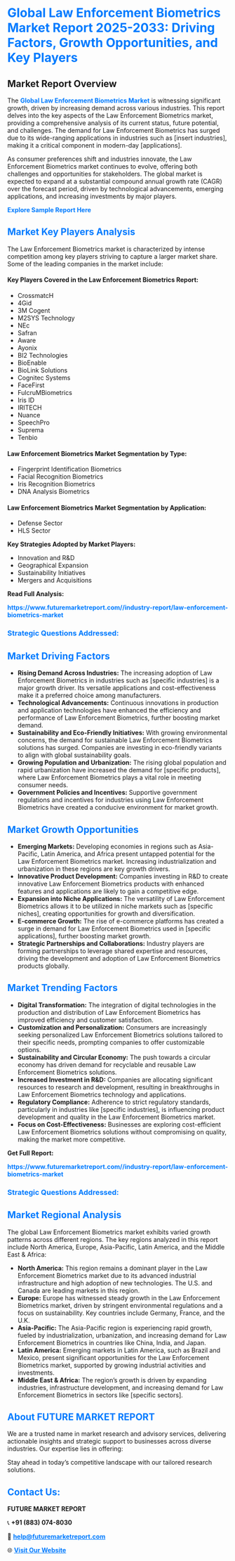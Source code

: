 <h1 style="color: #007BFF;">Global Law Enforcement Biometrics Market Report 2025-2033: Driving Factors, Growth Opportunities, and Key Players</h1>

<section id="overview">
<h2>Market Report Overview</h2>
<p>The <a href="https://www.futuremarketreport.com//industry-report/law-enforcement-biometrics-market" style="color: #007BFF; text-decoration: none;"><strong>Global Law Enforcement Biometrics Market</strong></a> is witnessing significant growth, driven by increasing demand across various industries. This report delves into the key aspects of the Law Enforcement Biometrics market, providing a comprehensive analysis of its current status, future potential, and challenges. The demand for Law Enforcement Biometrics has surged due to its wide-ranging applications in industries such as [insert industries], making it a critical component in modern-day [applications].</p>
<p>As consumer preferences shift and industries innovate, the Law Enforcement Biometrics market continues to evolve, offering both challenges and opportunities for stakeholders. The global market is expected to expand at a substantial compound annual growth rate (CAGR) over the forecast period, driven by technological advancements, emerging applications, and increasing investments by major players.</p>
</section>

<section id="overview">
<p><a href="https://www.futuremarketreport.com//request-sample/reportId=63536" style="color: #007BFF; text-decoration: none;"><strong>Explore Sample Report Here</strong></a></p>
</section>

<section id="key-players">
<h2 style="color: #007BFF;">Market Key Players Analysis</h2>
<p>The Law Enforcement Biometrics market is characterized by intense competition among key players striving to capture a larger market share. Some of the leading companies in the market include:</p>
<h4>Key Players Covered in the Law Enforcement Biometrics Report:</h4>
<ul><li>CrossmatcH</li><li>4Gid</li><li>3M Cogent</li><li>M2SYS Technology</li><li>NEc</li><li>Safran</li><li>Aware</li><li>Ayonix</li><li>BI2 Technologies</li><li>BioEnable</li><li>BioLink Solutions</li><li>Cognitec Systems</li><li>FaceFirst</li><li>FulcruMBiometrics</li><li>Iris ID</li><li>IRITECH</li><li>Nuance</li><li>SpeechPro</li><li>Suprema</li><li>Tenbio</li></ul>
<h4>Law Enforcement Biometrics Market Segmentation by Type:</h4>
<ul><li>Fingerprint Identification Biometrics</li><li>Facial Recognition Biometrics</li><li>Iris Recognition Biometrics</li><li>DNA Analysis Biometrics</li></ul>

<h4>Law Enforcement Biometrics Market Segmentation by Application:</h4>
<ul><li>Defense Sector</li><li>HLS Sector</li></ul>
<p><strong>Key Strategies Adopted by Market Players:</strong></p>
<ul>
<li>Innovation and R&D</li>
<li>Geographical Expansion</li>
<li>Sustainability Initiatives</li>
<li>Mergers and Acquisitions</li>
</ul>
</section>

<section>
<p><strong>Read Full Analysis: </strong></p><a href="https://www.futuremarketreport.com//industry-report/law-enforcement-biometrics-market" style="color: #007BFF; text-decoration: none;"><strong>https://www.futuremarketreport.com//industry-report/law-enforcement-biometrics-market</strong></a>
<h3 style="color: #007BFF;">Strategic Questions Addressed:</h3>
</section>

<section id="driving-factors">
<h2 style="color: #007BFF;">Market Driving Factors</h2>
<ul>
<li><strong>Rising Demand Across Industries:</strong> The increasing adoption of Law Enforcement Biometrics in industries such as [specific industries] is a major growth driver. Its versatile applications and cost-effectiveness make it a preferred choice among manufacturers.</li>
<li><strong>Technological Advancements:</strong> Continuous innovations in production and application technologies have enhanced the efficiency and performance of Law Enforcement Biometrics, further boosting market demand.</li>
<li><strong>Sustainability and Eco-Friendly Initiatives:</strong> With growing environmental concerns, the demand for sustainable Law Enforcement Biometrics solutions has surged. Companies are investing in eco-friendly variants to align with global sustainability goals.</li>
<li><strong>Growing Population and Urbanization:</strong> The rising global population and rapid urbanization have increased the demand for [specific products], where Law Enforcement Biometrics plays a vital role in meeting consumer needs.</li>
<li><strong>Government Policies and Incentives:</strong> Supportive government regulations and incentives for industries using Law Enforcement Biometrics have created a conducive environment for market growth.</li>
</ul>
</section>

<section id="growth-opportunities">
<h2 style="color: #007BFF;">Market Growth Opportunities</h2>
<ul>
<li><strong>Emerging Markets:</strong> Developing economies in regions such as Asia-Pacific, Latin America, and Africa present untapped potential for the Law Enforcement Biometrics market. Increasing industrialization and urbanization in these regions are key growth drivers.</li>
<li><strong>Innovative Product Development:</strong> Companies investing in R&D to create innovative Law Enforcement Biometrics products with enhanced features and applications are likely to gain a competitive edge.</li>
<li><strong>Expansion into Niche Applications:</strong> The versatility of Law Enforcement Biometrics allows it to be utilized in niche markets such as [specific niches], creating opportunities for growth and diversification.</li>
<li><strong>E-commerce Growth:</strong> The rise of e-commerce platforms has created a surge in demand for Law Enforcement Biometrics used in [specific applications], further boosting market growth.</li>
<li><strong>Strategic Partnerships and Collaborations:</strong> Industry players are forming partnerships to leverage shared expertise and resources, driving the development and adoption of Law Enforcement Biometrics products globally.</li>
</ul>
</section>

<section id="trending-factors">
<h2 style="color: #007BFF;">Market Trending Factors</h2>
<ul>
<li><strong>Digital Transformation:</strong> The integration of digital technologies in the production and distribution of Law Enforcement Biometrics has improved efficiency and customer satisfaction.</li>
<li><strong>Customization and Personalization:</strong> Consumers are increasingly seeking personalized Law Enforcement Biometrics solutions tailored to their specific needs, prompting companies to offer customizable options.</li>
<li><strong>Sustainability and Circular Economy:</strong> The push towards a circular economy has driven demand for recyclable and reusable Law Enforcement Biometrics solutions.</li>
<li><strong>Increased Investment in R&D:</strong> Companies are allocating significant resources to research and development, resulting in breakthroughs in Law Enforcement Biometrics technology and applications.</li>
<li><strong>Regulatory Compliance:</strong> Adherence to strict regulatory standards, particularly in industries like [specific industries], is influencing product development and quality in the Law Enforcement Biometrics market.</li>
<li><strong>Focus on Cost-Effectiveness:</strong> Businesses are exploring cost-efficient Law Enforcement Biometrics solutions without compromising on quality, making the market more competitive.</li>
</ul>
</section>

<section>
<p><strong>Get Full Report: </strong></p><a href="https://www.futuremarketreport.com//industry-report/law-enforcement-biometrics-market" style="color: #007BFF; text-decoration: none;"><strong>https://www.futuremarketreport.com//industry-report/law-enforcement-biometrics-market</strong></a>
<h3 style="color: #007BFF;">Strategic Questions Addressed:</h3>
</section>


<section id="regional-analysis">
<h2 style="color: #007BFF;">Market Regional Analysis</h2>
<p>The global Law Enforcement Biometrics market exhibits varied growth patterns across different regions. The key regions analyzed in this report include North America, Europe, Asia-Pacific, Latin America, and the Middle East & Africa:</p>
<ul>
<li><strong>North America:</strong> This region remains a dominant player in the Law Enforcement Biometrics market due to its advanced industrial infrastructure and high adoption of new technologies. The U.S. and Canada are leading markets in this region.</li>
<li><strong>Europe:</strong> Europe has witnessed steady growth in the Law Enforcement Biometrics market, driven by stringent environmental regulations and a focus on sustainability. Key countries include Germany, France, and the U.K.</li>
<li><strong>Asia-Pacific:</strong> The Asia-Pacific region is experiencing rapid growth, fueled by industrialization, urbanization, and increasing demand for Law Enforcement Biometrics in countries like China, India, and Japan.</li>
<li><strong>Latin America:</strong> Emerging markets in Latin America, such as Brazil and Mexico, present significant opportunities for the Law Enforcement Biometrics market, supported by growing industrial activities and investments.</li>
<li><strong>Middle East & Africa:</strong> The region’s growth is driven by expanding industries, infrastructure development, and increasing demand for Law Enforcement Biometrics in sectors like [specific sectors].</li>
</ul>
</section>

<footer>
<h2 style="color: #007BFF;">About FUTURE MARKET REPORT</h2>
<p>We are a trusted name in market research and advisory services, delivering actionable insights and strategic support to businesses across diverse industries. Our expertise lies in offering:</p>

<p>Stay ahead in today’s competitive landscape with our tailored research solutions.</p>

<h2 style="color: #007BFF;">Contact Us:</h2>
<p><strong>FUTURE MARKET REPORT</strong></p>
<p>📞 <strong>+91 (883) 074-8030</strong></p>
<p>📧 <strong><a href="mailto:help@futuremarketreport.com" style="color: #007BFF;">help@futuremarketreport.com</a></strong></p>
<p>🌐 <strong><a href="https://www.futuremarketreport.com/" style="color: #007BFF;">Visit Our Website</a></strong></p>
</footer>